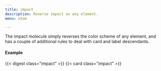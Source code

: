 ```yaml
---
title: impact
description: Reverse impact on any element.
menu: atom

---
```

The impact molecule simply reverses the color scheme of any element, and has a couple of additional rules to deal with card and label descendants. 

#### Example
<div class="zone">
  {{< digest class="impact" >}}
  {{< card class="impact" >}}
</div>

